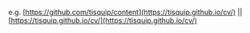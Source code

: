 e.g. [https://github.com/tisquip/content](https://tisquip.github.io/cv/) || [https://tisquip.github.io/cv/](https://tisquip.github.io/cv/)
